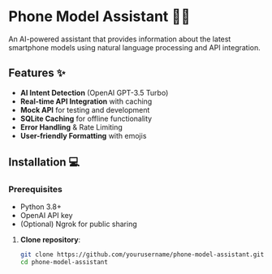 # Phone Model Assistant 🤖📱

An AI-powered assistant that provides information about the latest smartphone models using natural language processing and API integration.

## Features ✨

- **AI Intent Detection** (OpenAI GPT-3.5 Turbo)
- **Real-time API Integration** with caching
- **Mock API** for testing and development
- **SQLite Caching** for offline functionality
- **Error Handling** & Rate Limiting
- **User-friendly Formatting** with emojis

## Installation 💻

### Prerequisites
- Python 3.8+
- OpenAI API key
- (Optional) Ngrok for public sharing

1. **Clone repository**:
   ```bash
   git clone https://github.com/yourusername/phone-model-assistant.git
   cd phone-model-assistant
